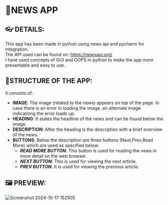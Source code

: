 # :rocket:**NEWS APP**

## 👓 DETAILS:
This app has been made in python using news api and pycharm for integration.  
The API used can be found on: https://newsapi.org/  
I have used concepts of GUI and OOPS in python to make the app more presentable and easy to use.  

## 📃STRUCTURE OF THE APP:
it consists of:  
- **IMAGE**: The image (related to the news) appears on top of the page. In case there is an error in loading the image, an alternate image indicationg the error loads up.
- **HEADING**: It states the headline of the news and can be found below the image.
- **DESCRIPTION**: After the heading is the description with a brief overview of the news.
- **BUTTONS**: Below the description are three buttons (Next,Prev,Read More) which are used as specified below:
   - ***READ MORE BUTTON***: This button is used for reading the news in more detail on the web browser.
   - ***NEXT BUTTON***: This is used for viewing the next article.
   - ***PREV BUTTON***: It is used for viewing the previous article.  

## 🖼️ PREVIEW:

![Screenshot 2024-10-17 152505](https://github.com/user-attachments/assets/fbaa5c5a-1e5e-47e2-bbab-21f0ac052717)
